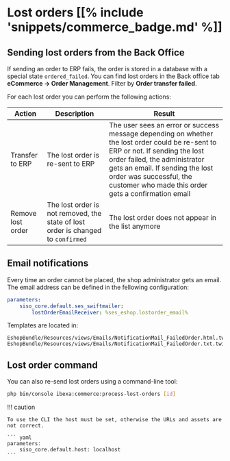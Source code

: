 # Lost orders [[% include 'snippets/commerce_badge.md' %]]

## Sending lost orders from the Back Office

If sending an order to ERP fails, the order is stored in a database with a special state `ordered_failed`.
You can find lost orders in the Back office tab **eCommerce -> Order Management**.
Filter by **Order transfer failed**.

For each lost order you can perform the following actions:

|Action|Description|Result|
|--- |--- |--- |
|Transfer to ERP|The lost order is re-sent to ERP|The user sees an error or success message depending on whether the lost order could be re-sent to ERP or not. If sending the lost order failed, the administrator gets an email. If sending the lost order was successful, the customer who made this order gets a confirmation email|
|Remove lost order|The lost order is not removed, the state of lost order is changed to `confirmed`|The lost order does not appear in the list anymore|

## Email notifications

Every time an order cannot be placed, the shop administrator gets an email.
The email address can be defined in the fellowing configuration:

``` yaml
parameters:
    siso_core.default.ses_swiftmailer:
        lostOrderEmailReceiver: %ses_eshop.lostorder_email%
```

Templates are located in:

``` 
EshopBundle/Resources/views/Emails/NotificationMail_FailedOrder.html.twig
EshopBundle/Resources/views/Emails/NotificationMail_FailedOrder.txt.twig
```

## Lost order command

You can also re-send lost orders using a command-line tool:

``` bash
php bin/console ibexa:commerce:process-lost-orders [id]
```

!!! caution

    To use the CLI the host must be set, otherwise the URLs and assets are not correct.

    ``` yaml
    parameters:
        siso_core.default.host: localhost
    ```
